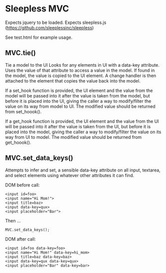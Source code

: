 
# Sleepless MVC

Expects jquery to be loaded.
Expects sleepless.js (https://github.com/sleeplessinc/sleepless)

See test.html for example usage.

## MVC.tie()

Tie a model to the UI
Looks for any elements in UI with a data-key attribute.
Uses the value of that attribute to access a value in the model.
If found in the model, the value is copied to the UI element.
A change handler is then attached to the element that copies the value back into the model.

If a set_hook function is provided, the UI element and the value from the model will be passed
into it after the value is taken from the model, but before it is placed into the UI, giving the
caller a way to modify/filter the value on its way from model to UI.
The modified value should be returned from set_hoook().

If a get_hook function is provided, the UI element and the value from the UI will be passed
into it after the value is taken from the UI, but before it is placed into the model, giving the
caller a way to modify/filter the value on its way from UI to model.
The modified value should be returned from get_hoook().

## MVC.set_data_keys()

Attempts to infer and set, a sensible data-key attribute on all input, textarea, and select elements using whatever other attributes it can find.

DOM before call:

	<input id=foo>
	<input name="Hi Mom!">
	<input title=baz>
	<input data-key=qux>
	<input placeholder="Bar">

Then ...

	MVC.set_data_keys();

DOM after call:

	<input id=foo data-key=foo>
	<input name="Hi Mom!" data-key=hi_mom>
	<input title=baz data-key=baz>
	<input data-key=qux data-key=qux>
	<input placeholder="Bar" data-key=bar>


